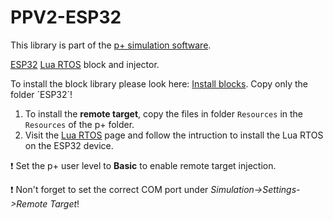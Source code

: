 # PPV2-ESP32
This library is part of the [p+ simulation software](https://github.com/Mynogs/PPV2-Simulation-System).

[ESP32](https://en.wikipedia.org/wiki/ESP32) [Lua RTOS](https://github.com/whitecatboard/Lua-RTOS-ESP32) block and injector.

To install the block library please look here: [Install blocks](https://github.com/Mynogs/PPV2-Simulation-System/blob/master/README.md#install-blocks). Copy only the folder ´ESP32´!

1. To install the <b>remote target</b>, copy the files in folder `Resources` in the `Resources` of the p+ folder.
2. Visit the [Lua RTOS](ttps://github.com/whitecatboard/Lua-RTOS-ESP32) page and follow the intruction to install the Lua RTOS on the ESP32 device.

:exclamation: Set the p+ user level to **Basic** to enable remote target injection.

:exclamation: Non't forget to set the correct COM port under <i>Simulation->Settings->Remote Target</i>!
